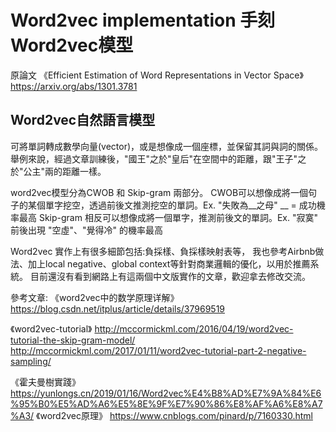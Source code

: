 # Word2vec implementation 手刻 Word2vec模型
原論文 《Efficient Estimation of Word Representations in Vector Space》 https://arxiv.org/abs/1301.3781

## Word2vec自然語言模型
可將單詞轉成數學向量(vector)，或是想像成一個座標，並保留其詞與詞的關係。舉例來說，經過文章訓練後，"國王"之於"皇后"在空間中的距離，跟"王子"之於"公主"兩的距離一樣。

word2vec模型分為CWOB 和 Skip-gram 兩部分。
CWOB可以想像成將一個句子的某個單字挖空，透過前後文推測挖空的單詞。Ex. "失敗為__之母" __ = 成功機率最高
Skip-gram 相反可以想像成將一個單字，推測前後文的單詞。Ex. "寂寞" 前後出現 "空虛"、"覺得冷" 的機率最高

Word2vec 實作上有很多細節包括:負採樣、負採樣映射表等，
我也參考Airbnb做法、加上local negative、global context等針對商業邏輯的優化，以用於推薦系統。
目前還沒有看到網路上有這兩個中文版實作的文章，歡迎拿去修改交流。



參考文章: 
《word2vec中的数学原理详解》
https://blog.csdn.net/itplus/article/details/37969519

《word2vec-tutorial》
http://mccormickml.com/2016/04/19/word2vec-tutorial-the-skip-gram-model/
http://mccormickml.com/2017/01/11/word2vec-tutorial-part-2-negative-sampling/

《霍夫曼樹實踐》
https://yunlongs.cn/2019/01/16/Word2vec%E4%B8%AD%E7%9A%84%E6%95%B0%E5%AD%A6%E5%8E%9F%E7%90%86%E8%AF%A6%E8%A7%A3/
《word2vec原理》
https://www.cnblogs.com/pinard/p/7160330.html
